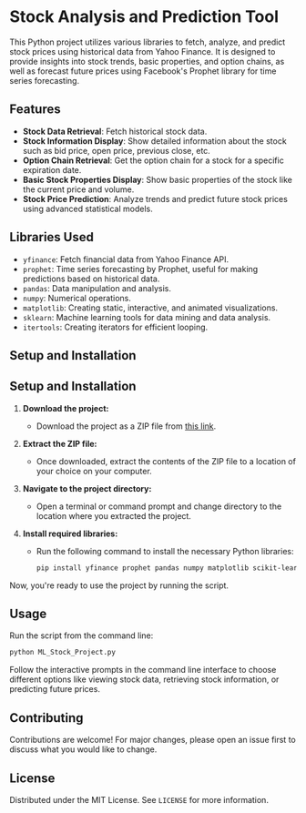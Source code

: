 # Stock Analysis and Prediction Tool

This Python project utilizes various libraries to fetch, analyze, and predict stock prices using historical data from Yahoo Finance. It is designed to provide insights into stock trends, basic properties, and option chains, as well as forecast future prices using Facebook's Prophet library for time series forecasting.

## Features

- **Stock Data Retrieval**: Fetch historical stock data.
- **Stock Information Display**: Show detailed information about the stock such as bid price, open price, previous close, etc.
- **Option Chain Retrieval**: Get the option chain for a stock for a specific expiration date.
- **Basic Stock Properties Display**: Show basic properties of the stock like the current price and volume.
- **Stock Price Prediction**: Analyze trends and predict future stock prices using advanced statistical models.

## Libraries Used

- `yfinance`: Fetch financial data from Yahoo Finance API.
- `prophet`: Time series forecasting by Prophet, useful for making predictions based on historical data.
- `pandas`: Data manipulation and analysis.
- `numpy`: Numerical operations.
- `matplotlib`: Creating static, interactive, and animated visualizations.
- `sklearn`: Machine learning tools for data mining and data analysis.
- `itertools`: Creating iterators for efficient looping.

## Setup and Installation
## Setup and Installation

1. **Download the project:**
   - Download the project as a ZIP file from [this link](https://github.com/angel-leon1/Stock-Analysis-And-Prediction/archive/refs/heads/main.zip).

2. **Extract the ZIP file:**
   - Once downloaded, extract the contents of the ZIP file to a location of your choice on your computer.

3. **Navigate to the project directory:**
   - Open a terminal or command prompt and change directory to the location where you extracted the project.

4. **Install required libraries:**
   - Run the following command to install the necessary Python libraries:
     ```bash
     pip install yfinance prophet pandas numpy matplotlib scikit-learn
     ```

Now, you're ready to use the project by running the script.



## Usage
Run the script from the command line:
   ```bash
   python ML_Stock_Project.py
   ```
Follow the interactive prompts in the command line interface to choose different options like viewing stock data, retrieving stock information, or predicting future prices.

## Contributing

Contributions are welcome! For major changes, please open an issue first to discuss what you would like to change.

## License

Distributed under the MIT License. See `LICENSE` for more information.
